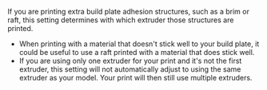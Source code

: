 If you are printing extra build plate adhesion structures, such as a brim or raft, this setting determines with which extruder those structures are printed.
* When printing with a material that doesn't stick well to your build plate, it could be useful to use a raft printed with a material that does stick well.
* If you are using only one extruder for your print and it's not the first extruder, this setting will not automatically adjust to using the same extruder as your model. Your print will then still use multiple extruders.